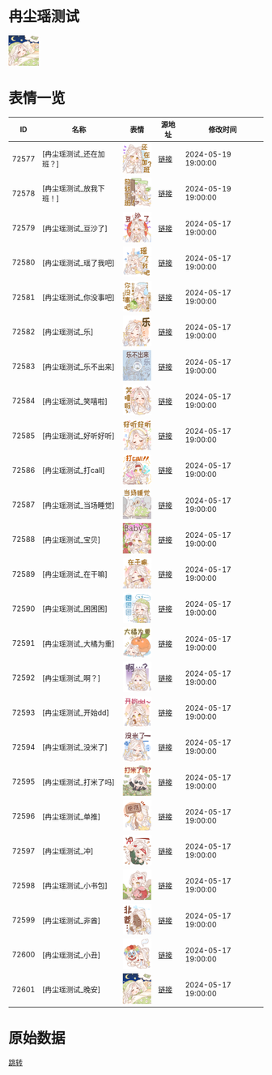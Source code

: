 # 冉尘瑶测试

<img src="./cover.png" height="60" alt="cover" />

# 表情一览

|ID|名称|表情|源地址|修改时间|
|----|----|----|----|----|
|72577|[冉尘瑶测试_还在加班？]|<img src="./pic/072577_%5B冉尘瑶测试_还在加班？%5D.png" height="60" alt="还在加班？"/>|[链接](https://i0.hdslb.com/bfs/garb/03f1714e5f1adbb2a2f524227c237af48c168a8d.png)|2024-05-19 19:00:00|
|72578|[冉尘瑶测试_放我下班！]|<img src="./pic/072578_%5B冉尘瑶测试_放我下班！%5D.png" height="60" alt="放我下班！"/>|[链接](https://i0.hdslb.com/bfs/garb/fbe17114c58067b37c31625d392b7f1e793f73d5.png)|2024-05-19 19:00:00|
|72579|[冉尘瑶测试_豆沙了]|<img src="./pic/072579_%5B冉尘瑶测试_豆沙了%5D.png" height="60" alt="豆沙了"/>|[链接](https://i0.hdslb.com/bfs/garb/6b95cf7716f95c950dbfc451298c32a16f156e63.png)|2024-05-17 19:00:00|
|72580|[冉尘瑶测试_瑶了我吧]|<img src="./pic/072580_%5B冉尘瑶测试_瑶了我吧%5D.png" height="60" alt="瑶了我吧"/>|[链接](https://i0.hdslb.com/bfs/garb/a57280fc3dcd1e28f4fa0070f0355924bcdb744b.png)|2024-05-17 19:00:00|
|72581|[冉尘瑶测试_你没事吧]|<img src="./pic/072581_%5B冉尘瑶测试_你没事吧%5D.png" height="60" alt="你没事吧"/>|[链接](https://i0.hdslb.com/bfs/garb/a40a50fa94236b7b8300ca19aa85003772667d6d.png)|2024-05-17 19:00:00|
|72582|[冉尘瑶测试_乐]|<img src="./pic/072582_%5B冉尘瑶测试_乐%5D.png" height="60" alt="乐"/>|[链接](https://i0.hdslb.com/bfs/garb/b07dfff9a6c6cec0c880e5b59a85a01a4eeea562.png)|2024-05-17 19:00:00|
|72583|[冉尘瑶测试_乐不出来]|<img src="./pic/072583_%5B冉尘瑶测试_乐不出来%5D.png" height="60" alt="乐不出来"/>|[链接](https://i0.hdslb.com/bfs/garb/1ce8943dc90da20383e5bb31c0c16d9201dd5830.png)|2024-05-17 19:00:00|
|72584|[冉尘瑶测试_笑嘻啦]|<img src="./pic/072584_%5B冉尘瑶测试_笑嘻啦%5D.png" height="60" alt="笑嘻啦"/>|[链接](https://i0.hdslb.com/bfs/garb/a3d68032f0f0d385399cf92c835d950897e0ce1e.png)|2024-05-17 19:00:00|
|72585|[冉尘瑶测试_好听好听]|<img src="./pic/072585_%5B冉尘瑶测试_好听好听%5D.png" height="60" alt="好听好听"/>|[链接](https://i0.hdslb.com/bfs/garb/5ecbff885d2337f0919aad261ab82c4523cae114.png)|2024-05-17 19:00:00|
|72586|[冉尘瑶测试_打call]|<img src="./pic/072586_%5B冉尘瑶测试_打call%5D.png" height="60" alt="打call"/>|[链接](https://i0.hdslb.com/bfs/garb/6b90ff895903aaa8906ff73dcb19520cef46adb1.png)|2024-05-17 19:00:00|
|72587|[冉尘瑶测试_当场睡觉]|<img src="./pic/072587_%5B冉尘瑶测试_当场睡觉%5D.png" height="60" alt="当场睡觉"/>|[链接](https://i0.hdslb.com/bfs/garb/e869c6bb61fe25235a33d6f28f23ed4a095de6b2.png)|2024-05-17 19:00:00|
|72588|[冉尘瑶测试_宝贝]|<img src="./pic/072588_%5B冉尘瑶测试_宝贝%5D.png" height="60" alt="宝贝"/>|[链接](https://i0.hdslb.com/bfs/garb/4f9bf6fce84054acb14daba9f8f2d56f88bc564e.png)|2024-05-17 19:00:00|
|72589|[冉尘瑶测试_在干嘛]|<img src="./pic/072589_%5B冉尘瑶测试_在干嘛%5D.png" height="60" alt="在干嘛"/>|[链接](https://i0.hdslb.com/bfs/garb/d9e51aba872b5206bdd9170160c61f4f852eda02.png)|2024-05-17 19:00:00|
|72590|[冉尘瑶测试_困困困]|<img src="./pic/072590_%5B冉尘瑶测试_困困困%5D.png" height="60" alt="困困困"/>|[链接](https://i0.hdslb.com/bfs/garb/57022ef1512ff22a1ec5f37eaf486082357ba1ea.png)|2024-05-17 19:00:00|
|72591|[冉尘瑶测试_大橘为重]|<img src="./pic/072591_%5B冉尘瑶测试_大橘为重%5D.png" height="60" alt="大橘为重"/>|[链接](https://i0.hdslb.com/bfs/garb/632766979d03c9d41cf6f9a22a12af4fcf201894.png)|2024-05-17 19:00:00|
|72592|[冉尘瑶测试_啊？]|<img src="./pic/072592_%5B冉尘瑶测试_啊？%5D.png" height="60" alt="啊？"/>|[链接](https://i0.hdslb.com/bfs/garb/f656032288b6dae299ca7fd2ef352c0197294b44.png)|2024-05-17 19:00:00|
|72593|[冉尘瑶测试_开始dd]|<img src="./pic/072593_%5B冉尘瑶测试_开始dd%5D.png" height="60" alt="开始dd"/>|[链接](https://i0.hdslb.com/bfs/garb/c161cdefe22dca80e850c4719a63b4855ee0620a.png)|2024-05-17 19:00:00|
|72594|[冉尘瑶测试_没米了]|<img src="./pic/072594_%5B冉尘瑶测试_没米了%5D.png" height="60" alt="没米了"/>|[链接](https://i0.hdslb.com/bfs/garb/7dd479929fac21dfc27624891d4df326d05f3796.png)|2024-05-17 19:00:00|
|72595|[冉尘瑶测试_打米了吗]|<img src="./pic/072595_%5B冉尘瑶测试_打米了吗%5D.png" height="60" alt="打米了吗"/>|[链接](https://i0.hdslb.com/bfs/garb/27c7b1b5a1304cd612306f29934b635d6fee41af.png)|2024-05-17 19:00:00|
|72596|[冉尘瑶测试_单推]|<img src="./pic/072596_%5B冉尘瑶测试_单推%5D.png" height="60" alt="单推"/>|[链接](https://i0.hdslb.com/bfs/garb/ff78899a16d7c7c4a9f05c50db5a066f27fb7ce0.png)|2024-05-17 19:00:00|
|72597|[冉尘瑶测试_冲]|<img src="./pic/072597_%5B冉尘瑶测试_冲%5D.png" height="60" alt="冲"/>|[链接](https://i0.hdslb.com/bfs/garb/e25f5c49d8a5cc5c0eb0059517fa50afc0f1b2fe.png)|2024-05-17 19:00:00|
|72598|[冉尘瑶测试_小书包]|<img src="./pic/072598_%5B冉尘瑶测试_小书包%5D.png" height="60" alt="小书包"/>|[链接](https://i0.hdslb.com/bfs/garb/cede2dd86065ae96826e1f04aaca9fcdfd172fcf.png)|2024-05-17 19:00:00|
|72599|[冉尘瑶测试_非酋]|<img src="./pic/072599_%5B冉尘瑶测试_非酋%5D.png" height="60" alt="非酋"/>|[链接](https://i0.hdslb.com/bfs/garb/491c3a42849b344b2222bb47bb82d0afc64e6e90.png)|2024-05-17 19:00:00|
|72600|[冉尘瑶测试_小丑]|<img src="./pic/072600_%5B冉尘瑶测试_小丑%5D.png" height="60" alt="小丑"/>|[链接](https://i0.hdslb.com/bfs/garb/9d6e018098d21f0a032749d344f5ee036ca3721e.png)|2024-05-17 19:00:00|
|72601|[冉尘瑶测试_晚安]|<img src="./pic/072601_%5B冉尘瑶测试_晚安%5D.png" height="60" alt="晚安"/>|[链接](https://i0.hdslb.com/bfs/garb/e42e71a0dc747b314d118a52c880c374fd9f00be.png)|2024-05-17 19:00:00|

# 原始数据

[跳转](./raw.json)

